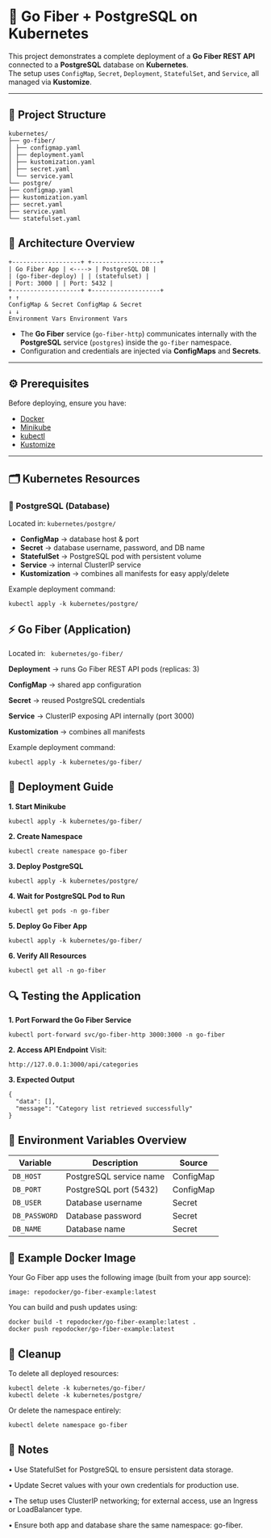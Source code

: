 # 🚀 Go Fiber + PostgreSQL on Kubernetes

This project demonstrates a complete deployment of a **Go Fiber REST API** connected to a **PostgreSQL** database on **Kubernetes**.  
The setup uses `ConfigMap`, `Secret`, `Deployment`, `StatefulSet`, and `Service`, all managed via **Kustomize**.

---

## 🧱 Project Structure
```` 
kubernetes/
├── go-fiber/
│ ├── configmap.yaml
│ ├── deployment.yaml
│ ├── kustomization.yaml
│ ├── secret.yaml
│ └── service.yaml
└── postgre/
├── configmap.yaml
├── kustomization.yaml
├── secret.yaml
├── service.yaml
└── statefulset.yaml
```` 

## 🧩 Architecture Overview
````
+-------------------+ +-------------------+
| Go Fiber App | <----> | PostgreSQL DB |
| (go-fiber-deploy) | | (statefulset) |
| Port: 3000 | | Port: 5432 |
+-------------------+ +-------------------+
↑ ↑
ConfigMap & Secret ConfigMap & Secret
↓ ↓
Environment Vars Environment Vars
````

- The **Go Fiber** service (`go-fiber-http`) communicates internally with the **PostgreSQL** service (`postgres`) inside the `go-fiber` namespace.
- Configuration and credentials are injected via **ConfigMaps** and **Secrets**.

---

## ⚙️ Prerequisites

Before deploying, ensure you have:
- [Docker](https://www.docker.com/)
- [Minikube](https://minikube.sigs.k8s.io/)
- [kubectl](https://kubernetes.io/docs/tasks/tools/)
- [Kustomize](https://kubectl.docs.kubernetes.io/installation/kustomize/)

---

## 🗂️ Kubernetes Resources

### 🐘 PostgreSQL (Database)
Located in: `kubernetes/postgre/`

- **ConfigMap** → database host & port  
- **Secret** → database username, password, and DB name  
- **StatefulSet** → PostgreSQL pod with persistent volume  
- **Service** → internal ClusterIP service  
- **Kustomization** → combines all manifests for easy apply/delete  

Example deployment command:
````
kubectl apply -k kubernetes/postgre/
```` 
## ⚡ Go Fiber (Application)

Located in: ```` kubernetes/go-fiber/````

**Deployment** → runs Go Fiber REST API pods (replicas: 3)

**ConfigMap** → shared app configuration

**Secret** → reused PostgreSQL credentials

**Service** → ClusterIP exposing API internally (port 3000)

**Kustomization** → combines all manifests

Example deployment command:
`````
kubectl apply -k kubernetes/go-fiber/
```````
## 🚀 Deployment Guide

**1. Start Minikube** 
````
kubectl apply -k kubernetes/go-fiber/
````
**2. Create Namespace** 
````
kubectl create namespace go-fiber
````
**3. Deploy PostgreSQL** 
````
kubectl apply -k kubernetes/postgre/
````
**4. Wait for PostgreSQL Pod to Run**
````
kubectl get pods -n go-fiber
````
**5. Deploy Go Fiber App**
````
kubectl apply -k kubernetes/go-fiber/
````
**6. Verify All Resources**
````
kubectl get all -n go-fiber
````

## 🔍 Testing the Application
**1. Port Forward the Go Fiber Service**
````
kubectl port-forward svc/go-fiber-http 3000:3000 -n go-fiber
````
**2. Access API Endpoint**
Visit:
````
http://127.0.0.1:3000/api/categories
````
**3. Expected Output**
````
{
  "data": [],
  "message": "Category list retrieved successfully"
}
````

## 🧠 Environment Variables Overview
| Variable      | Description             | Source    |
| ------------- | ----------------------- | --------- |
| `DB_HOST`     | PostgreSQL service name | ConfigMap |
| `DB_PORT`     | PostgreSQL port (5432)  | ConfigMap |
| `DB_USER`     | Database username       | Secret    |
| `DB_PASSWORD` | Database password       | Secret    |
| `DB_NAME`     | Database name           | Secret    |

## 🧩 Example Docker Image
Your Go Fiber app uses the following image (built from your app source):
````
image: repodocker/go-fiber-example:latest
````
You can build and push updates using:
````
docker build -t repodocker/go-fiber-example:latest .
docker push repodocker/go-fiber-example:latest
````
## 🧹 Cleanup
To delete all deployed resources:
````
kubectl delete -k kubernetes/go-fiber/
kubectl delete -k kubernetes/postgre/
````
Or delete the namespace entirely:
````
kubectl delete namespace go-fiber
````
## 🧾 Notes
• Use StatefulSet for PostgreSQL to ensure persistent data storage.

• Update Secret values with your own credentials for production use.

• The setup uses ClusterIP networking; for external access, use an Ingress or LoadBalancer type.

• Ensure both app and database share the same namespace: go-fiber.

